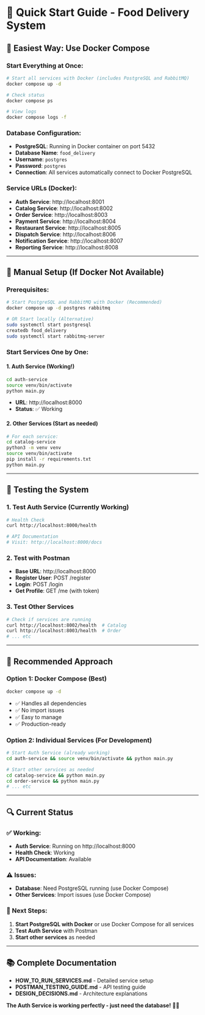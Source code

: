 # 🚀 Quick Start Guide - Food Delivery System

## 🎯 **Easiest Way: Use Docker Compose**

### **Start Everything at Once:**
```bash
# Start all services with Docker (includes PostgreSQL and RabbitMQ)
docker compose up -d

# Check status
docker compose ps

# View logs
docker compose logs -f
```

### **Database Configuration:**
- **PostgreSQL**: Running in Docker container on port 5432
- **Database Name**: `food_delivery`
- **Username**: `postgres`
- **Password**: `postgres`
- **Connection**: All services automatically connect to Docker PostgreSQL

### **Service URLs (Docker):**
- **Auth Service**: http://localhost:8001
- **Catalog Service**: http://localhost:8002  
- **Order Service**: http://localhost:8003
- **Payment Service**: http://localhost:8004
- **Restaurant Service**: http://localhost:8005
- **Dispatch Service**: http://localhost:8006
- **Notification Service**: http://localhost:8007
- **Reporting Service**: http://localhost:8008

---

## 🔧 **Manual Setup (If Docker Not Available)**

### **Prerequisites:**
```bash
# Start PostgreSQL and RabbitMQ with Docker (Recommended)
docker compose up -d postgres rabbitmq

# OR Start locally (Alternative)
sudo systemctl start postgresql
createdb food_delivery
sudo systemctl start rabbitmq-server
```

### **Start Services One by One:**

#### **1. Auth Service (Working!)**
```bash
cd auth-service
source venv/bin/activate
python main.py
```
- **URL**: http://localhost:8000
- **Status**: ✅ Working

#### **2. Other Services (Start as needed)**
```bash
# For each service:
cd catalog-service
python3 -m venv venv
source venv/bin/activate
pip install -r requirements.txt
python main.py
```

---

## 🧪 **Testing the System**

### **1. Test Auth Service (Currently Working)**
```bash
# Health Check
curl http://localhost:8000/health

# API Documentation
# Visit: http://localhost:8000/docs
```

### **2. Test with Postman**
- **Base URL**: http://localhost:8000
- **Register User**: POST /register
- **Login**: POST /login
- **Get Profile**: GET /me (with token)

### **3. Test Other Services**
```bash
# Check if services are running
curl http://localhost:8002/health  # Catalog
curl http://localhost:8003/health  # Order
# ... etc
```

---

## 🎯 **Recommended Approach**

### **Option 1: Docker Compose (Best)**
```bash
docker compose up -d
```
- ✅ Handles all dependencies
- ✅ No import issues
- ✅ Easy to manage
- ✅ Production-ready

### **Option 2: Individual Services (For Development)**
```bash
# Start Auth Service (already working)
cd auth-service && source venv/bin/activate && python main.py

# Start other services as needed
cd catalog-service && python main.py
cd order-service && python main.py
# ... etc
```

---

## 🔍 **Current Status**

### **✅ Working:**
- **Auth Service**: Running on http://localhost:8000
- **Health Check**: Working
- **API Documentation**: Available

### **⚠️ Issues:**
- **Database**: Need PostgreSQL running (use Docker Compose)
- **Other Services**: Import issues (use Docker Compose)

### **🎯 Next Steps:**
1. **Start PostgreSQL with Docker** or use Docker Compose for all services
2. **Test Auth Service** with Postman
3. **Start other services** as needed

---

## 📚 **Complete Documentation**

- **HOW_TO_RUN_SERVICES.md** - Detailed service setup
- **POSTMAN_TESTING_GUIDE.md** - API testing guide
- **DESIGN_DECISIONS.md** - Architecture explanations

**The Auth Service is working perfectly - just need the database!** 🍕✨

